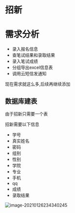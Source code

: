 # 招新

# 需求分析

* 录入报名信息
* 查笔试结果和录取结果
* 录入笔试成绩
* 分组导出excel信息表
* 调用云短信发通知



现在需求就这么多,后续再继续添加

## 数据库建表

由于招新只需要一个表

招新需要以下信息

* 学号
* 真实姓名
* 密码
* 组别
* 性别
* 学院
* 专业
* 手机
* qq
* 成绩
* 录取结果

![image-20210126234340245](https://cdn.jsdelivr.net/gh/baici1/image-host/img/image-20210126234340245.png)